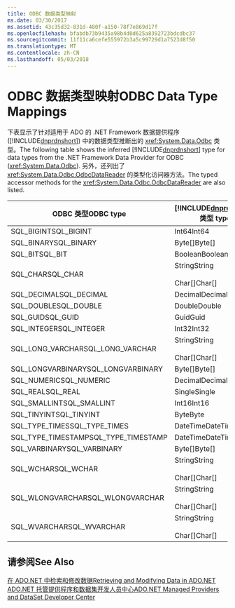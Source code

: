 ```yaml
---
title: ODBC 数据类型映射
ms.date: 03/30/2017
ms.assetid: 43c35d32-831d-480f-a150-78f7e869d17f
ms.openlocfilehash: bfabdb73b9435a98b4d0d625a8392723bdcdbc37
ms.sourcegitcommit: 11f11ca6cefe555972b3a5c99729d1a7523d8f50
ms.translationtype: MT
ms.contentlocale: zh-CN
ms.lasthandoff: 05/03/2018
---
```

# <a name="odbc-data-type-mappings"></a><span data-ttu-id="81e3c-102">ODBC 数据类型映射</span><span class="sxs-lookup"><span data-stu-id="81e3c-102">ODBC Data Type Mappings</span></span>
<span data-ttu-id="81e3c-103">下表显示了针对适用于 ADO 的 .NET Framework 数据提供程序 ([!INCLUDE[dnprdnshort](../../../../includes/dnprdnshort-md.md)]) 中的数据类型推断出的 <xref:System.Data.Odbc> 类型。</span><span class="sxs-lookup"><span data-stu-id="81e3c-103">The following table shows the inferred [!INCLUDE[dnprdnshort](../../../../includes/dnprdnshort-md.md)] type for data types from the .NET Framework Data Provider for ODBC (<xref:System.Data.Odbc>).</span></span> <span data-ttu-id="81e3c-104">另外，还列出了 <xref:System.Data.Odbc.OdbcDataReader> 的类型化访问器方法。</span><span class="sxs-lookup"><span data-stu-id="81e3c-104">The typed accessor methods for the <xref:System.Data.Odbc.OdbcDataReader> are also listed.</span></span>  
  
|<span data-ttu-id="81e3c-105">ODBC 类型</span><span class="sxs-lookup"><span data-stu-id="81e3c-105">ODBC type</span></span>|[!INCLUDE[dnprdnshort](../../../../includes/dnprdnshort-md.md)]<span data-ttu-id="81e3c-106"> 类型</span><span class="sxs-lookup"><span data-stu-id="81e3c-106"> type</span></span>|[!INCLUDE[dnprdnshort](../../../../includes/dnprdnshort-md.md)]<span data-ttu-id="81e3c-107"> 类型化访问器</span><span class="sxs-lookup"><span data-stu-id="81e3c-107"> typed accessor</span></span>|  
|---------------|----------------------------------------------------------------------|--------------------------------------------------------------------------------|  
|<span data-ttu-id="81e3c-108">SQL_BIGINT</span><span class="sxs-lookup"><span data-stu-id="81e3c-108">SQL_BIGINT</span></span>|<span data-ttu-id="81e3c-109">Int64</span><span class="sxs-lookup"><span data-stu-id="81e3c-109">Int64</span></span>|<span data-ttu-id="81e3c-110">GetInt64()</span><span class="sxs-lookup"><span data-stu-id="81e3c-110">GetInt64()</span></span>|  
|<span data-ttu-id="81e3c-111">SQL_BINARY</span><span class="sxs-lookup"><span data-stu-id="81e3c-111">SQL_BINARY</span></span>|<span data-ttu-id="81e3c-112">Byte[]</span><span class="sxs-lookup"><span data-stu-id="81e3c-112">Byte[]</span></span>|<span data-ttu-id="81e3c-113">GetBytes()</span><span class="sxs-lookup"><span data-stu-id="81e3c-113">GetBytes()</span></span>|  
|<span data-ttu-id="81e3c-114">SQL_BIT</span><span class="sxs-lookup"><span data-stu-id="81e3c-114">SQL_BIT</span></span>|<span data-ttu-id="81e3c-115">Boolean</span><span class="sxs-lookup"><span data-stu-id="81e3c-115">Boolean</span></span>|<span data-ttu-id="81e3c-116">GetBoolean()</span><span class="sxs-lookup"><span data-stu-id="81e3c-116">GetBoolean()</span></span>|  
|<span data-ttu-id="81e3c-117">SQL_CHAR</span><span class="sxs-lookup"><span data-stu-id="81e3c-117">SQL_CHAR</span></span>|<span data-ttu-id="81e3c-118">String</span><span class="sxs-lookup"><span data-stu-id="81e3c-118">String</span></span><br /><br /> <span data-ttu-id="81e3c-119">Char[]</span><span class="sxs-lookup"><span data-stu-id="81e3c-119">Char[]</span></span>|<span data-ttu-id="81e3c-120">GetString()</span><span class="sxs-lookup"><span data-stu-id="81e3c-120">GetString()</span></span><br /><br /> <span data-ttu-id="81e3c-121">GetChars()</span><span class="sxs-lookup"><span data-stu-id="81e3c-121">GetChars()</span></span>|  
|<span data-ttu-id="81e3c-122">SQL_DECIMAL</span><span class="sxs-lookup"><span data-stu-id="81e3c-122">SQL_DECIMAL</span></span>|<span data-ttu-id="81e3c-123">Decimal</span><span class="sxs-lookup"><span data-stu-id="81e3c-123">Decimal</span></span>|<span data-ttu-id="81e3c-124">GetDecimal()</span><span class="sxs-lookup"><span data-stu-id="81e3c-124">GetDecimal()</span></span>|  
|<span data-ttu-id="81e3c-125">SQL_DOUBLE</span><span class="sxs-lookup"><span data-stu-id="81e3c-125">SQL_DOUBLE</span></span>|<span data-ttu-id="81e3c-126">Double</span><span class="sxs-lookup"><span data-stu-id="81e3c-126">Double</span></span>|<span data-ttu-id="81e3c-127">GetDouble()</span><span class="sxs-lookup"><span data-stu-id="81e3c-127">GetDouble()</span></span>|  
|<span data-ttu-id="81e3c-128">SQL_GUID</span><span class="sxs-lookup"><span data-stu-id="81e3c-128">SQL_GUID</span></span>|<span data-ttu-id="81e3c-129">Guid</span><span class="sxs-lookup"><span data-stu-id="81e3c-129">Guid</span></span>|<span data-ttu-id="81e3c-130">GetGuid()</span><span class="sxs-lookup"><span data-stu-id="81e3c-130">GetGuid()</span></span>|  
|<span data-ttu-id="81e3c-131">SQL_INTEGER</span><span class="sxs-lookup"><span data-stu-id="81e3c-131">SQL_INTEGER</span></span>|<span data-ttu-id="81e3c-132">Int32</span><span class="sxs-lookup"><span data-stu-id="81e3c-132">Int32</span></span>|<span data-ttu-id="81e3c-133">GetInt32()</span><span class="sxs-lookup"><span data-stu-id="81e3c-133">GetInt32()</span></span>|  
|<span data-ttu-id="81e3c-134">SQL_LONG_VARCHAR</span><span class="sxs-lookup"><span data-stu-id="81e3c-134">SQL_LONG_VARCHAR</span></span>|<span data-ttu-id="81e3c-135">String</span><span class="sxs-lookup"><span data-stu-id="81e3c-135">String</span></span><br /><br /> <span data-ttu-id="81e3c-136">Char[]</span><span class="sxs-lookup"><span data-stu-id="81e3c-136">Char[]</span></span>|<span data-ttu-id="81e3c-137">GetString()</span><span class="sxs-lookup"><span data-stu-id="81e3c-137">GetString()</span></span><br /><br /> <span data-ttu-id="81e3c-138">GetChars()</span><span class="sxs-lookup"><span data-stu-id="81e3c-138">GetChars()</span></span>|  
|<span data-ttu-id="81e3c-139">SQL_LONGVARBINARY</span><span class="sxs-lookup"><span data-stu-id="81e3c-139">SQL_LONGVARBINARY</span></span>|<span data-ttu-id="81e3c-140">Byte[]</span><span class="sxs-lookup"><span data-stu-id="81e3c-140">Byte[]</span></span>|<span data-ttu-id="81e3c-141">GetBytes()</span><span class="sxs-lookup"><span data-stu-id="81e3c-141">GetBytes()</span></span>|  
|<span data-ttu-id="81e3c-142">SQL_NUMERIC</span><span class="sxs-lookup"><span data-stu-id="81e3c-142">SQL_NUMERIC</span></span>|<span data-ttu-id="81e3c-143">Decimal</span><span class="sxs-lookup"><span data-stu-id="81e3c-143">Decimal</span></span>|<span data-ttu-id="81e3c-144">GetDecimal()</span><span class="sxs-lookup"><span data-stu-id="81e3c-144">GetDecimal()</span></span>|  
|<span data-ttu-id="81e3c-145">SQL_REAL</span><span class="sxs-lookup"><span data-stu-id="81e3c-145">SQL_REAL</span></span>|<span data-ttu-id="81e3c-146">Single</span><span class="sxs-lookup"><span data-stu-id="81e3c-146">Single</span></span>|<span data-ttu-id="81e3c-147">GetFloat()</span><span class="sxs-lookup"><span data-stu-id="81e3c-147">GetFloat()</span></span>|  
|<span data-ttu-id="81e3c-148">SQL_SMALLINT</span><span class="sxs-lookup"><span data-stu-id="81e3c-148">SQL_SMALLINT</span></span>|<span data-ttu-id="81e3c-149">Int16</span><span class="sxs-lookup"><span data-stu-id="81e3c-149">Int16</span></span>|<span data-ttu-id="81e3c-150">GetInt16()</span><span class="sxs-lookup"><span data-stu-id="81e3c-150">GetInt16()</span></span>|  
|<span data-ttu-id="81e3c-151">SQL_TINYINT</span><span class="sxs-lookup"><span data-stu-id="81e3c-151">SQL_TINYINT</span></span>|<span data-ttu-id="81e3c-152">Byte</span><span class="sxs-lookup"><span data-stu-id="81e3c-152">Byte</span></span>|<span data-ttu-id="81e3c-153">GetByte()</span><span class="sxs-lookup"><span data-stu-id="81e3c-153">GetByte()</span></span>|  
|<span data-ttu-id="81e3c-154">SQL_TYPE_TIMES</span><span class="sxs-lookup"><span data-stu-id="81e3c-154">SQL_TYPE_TIMES</span></span>|<span data-ttu-id="81e3c-155">DateTime</span><span class="sxs-lookup"><span data-stu-id="81e3c-155">DateTime</span></span>|<span data-ttu-id="81e3c-156">GetDateTime()</span><span class="sxs-lookup"><span data-stu-id="81e3c-156">GetDateTime()</span></span>|  
|<span data-ttu-id="81e3c-157">SQL_TYPE_TIMESTAMP</span><span class="sxs-lookup"><span data-stu-id="81e3c-157">SQL_TYPE_TIMESTAMP</span></span>|<span data-ttu-id="81e3c-158">DateTime</span><span class="sxs-lookup"><span data-stu-id="81e3c-158">DateTime</span></span>|<span data-ttu-id="81e3c-159">GetDateTime()</span><span class="sxs-lookup"><span data-stu-id="81e3c-159">GetDateTime()</span></span>|  
|<span data-ttu-id="81e3c-160">SQL_VARBINARY</span><span class="sxs-lookup"><span data-stu-id="81e3c-160">SQL_VARBINARY</span></span>|<span data-ttu-id="81e3c-161">Byte[]</span><span class="sxs-lookup"><span data-stu-id="81e3c-161">Byte[]</span></span>|<span data-ttu-id="81e3c-162">GetBytes()</span><span class="sxs-lookup"><span data-stu-id="81e3c-162">GetBytes()</span></span>|  
|<span data-ttu-id="81e3c-163">SQL_WCHAR</span><span class="sxs-lookup"><span data-stu-id="81e3c-163">SQL_WCHAR</span></span>|<span data-ttu-id="81e3c-164">String</span><span class="sxs-lookup"><span data-stu-id="81e3c-164">String</span></span><br /><br /> <span data-ttu-id="81e3c-165">Char[]</span><span class="sxs-lookup"><span data-stu-id="81e3c-165">Char[]</span></span>|<span data-ttu-id="81e3c-166">GetString()</span><span class="sxs-lookup"><span data-stu-id="81e3c-166">GetString()</span></span><br /><br /> <span data-ttu-id="81e3c-167">GetChars()</span><span class="sxs-lookup"><span data-stu-id="81e3c-167">GetChars()</span></span>|  
|<span data-ttu-id="81e3c-168">SQL_WLONGVARCHAR</span><span class="sxs-lookup"><span data-stu-id="81e3c-168">SQL_WLONGVARCHAR</span></span>|<span data-ttu-id="81e3c-169">String</span><span class="sxs-lookup"><span data-stu-id="81e3c-169">String</span></span><br /><br /> <span data-ttu-id="81e3c-170">Char[]</span><span class="sxs-lookup"><span data-stu-id="81e3c-170">Char[]</span></span>|<span data-ttu-id="81e3c-171">GetString()</span><span class="sxs-lookup"><span data-stu-id="81e3c-171">GetString()</span></span><br /><br /> <span data-ttu-id="81e3c-172">GetChars()</span><span class="sxs-lookup"><span data-stu-id="81e3c-172">GetChars()</span></span>|  
|<span data-ttu-id="81e3c-173">SQL_WVARCHAR</span><span class="sxs-lookup"><span data-stu-id="81e3c-173">SQL_WVARCHAR</span></span>|<span data-ttu-id="81e3c-174">String</span><span class="sxs-lookup"><span data-stu-id="81e3c-174">String</span></span><br /><br /> <span data-ttu-id="81e3c-175">Char[]</span><span class="sxs-lookup"><span data-stu-id="81e3c-175">Char[]</span></span>|<span data-ttu-id="81e3c-176">GetString()</span><span class="sxs-lookup"><span data-stu-id="81e3c-176">GetString()</span></span><br /><br /> <span data-ttu-id="81e3c-177">GetChars()</span><span class="sxs-lookup"><span data-stu-id="81e3c-177">GetChars()</span></span>|  
  
## <a name="see-also"></a><span data-ttu-id="81e3c-178">请参阅</span><span class="sxs-lookup"><span data-stu-id="81e3c-178">See Also</span></span>  
 [<span data-ttu-id="81e3c-179">在 ADO.NET 中检索和修改数据</span><span class="sxs-lookup"><span data-stu-id="81e3c-179">Retrieving and Modifying Data in ADO.NET</span></span>](../../../../docs/framework/data/adonet/retrieving-and-modifying-data.md)  
 [<span data-ttu-id="81e3c-180">ADO.NET 托管提供程序和数据集开发人员中心</span><span class="sxs-lookup"><span data-stu-id="81e3c-180">ADO.NET Managed Providers and DataSet Developer Center</span></span>](http://go.microsoft.com/fwlink/?LinkId=217917)
